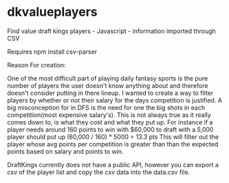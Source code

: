 # dkvalueplayers

Find value draft kings players - Javascript - information imported through CSV

Requires npm install csv-parser

Reason For creation:

One of the most difficult part of playing daily fantasy sports is the pure number of players the user doesn't know anything about
and therefore doesn't consider putting in there lineup.
I wanted to create a way to filter players by whether or not their salary for the days competition is justified.
A big misconception for in DFS is the need for one the big shots in each competition(most expensive salary's).
This is not always true as it really comes down to, is what they cost and what they put up. 
For instance if a player needs around 160 points to win with $60,000 to draft with a 5,000 player should put up (60,000 / 160) * 5000 = 13.3 pts
This will filter out the player whose avg points per competition is greater than than the expected points based on salary and points to win.

DraftKings currently does not have a public API, however you can export a csv of the player list and copy the csv data into the
data.csv file. 

